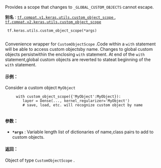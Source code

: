 Provides a scope that changes to  `_GLOBAL_CUSTOM_OBJECTS`  cannot escape.

**别名** : [ `tf.compat.v1.keras.utils.custom_object_scope` ](/api_docs/python/tf/keras/utils/custom_object_scope), [ `tf.compat.v2.keras.utils.custom_object_scope` ](/api_docs/python/tf/keras/utils/custom_object_scope)

```
 tf.keras.utils.custom_object_scope(*args)
 
```

Convenience wrapper for  `CustomObjectScope` .Code within a  `with`  statement will be able to access custom objectsby name. Changes to global custom objects persistwithin the enclosing  `with`  statement. At end of the  `with`  statement,global custom objects are reverted to stateat beginning of the  `with`  statement.

#### 示例：
Consider a custom object  `MyObject` 

```
     with custom_object_scope({'MyObject':MyObject}):
        layer = Dense(..., kernel_regularizer='MyObject')
        # save, load, etc. will recognize custom object by name
 
```

#### 参数：
- **`*args`** : Variable length list of dictionaries of name,class pairs to add to custom objects.


#### 返回：
Object of type  `CustomObjectScope` .

